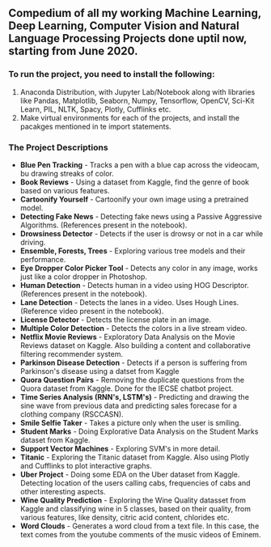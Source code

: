 ## Compedium of all my working Machine Learning, Deep Learning, Computer Vision and Natural Language Processing Projects done uptil now, starting from June 2020.

### To run the project, you need to install the following:

1. Anaconda Distribution, with Jupyter Lab/Notebook along with libraries like Pandas, Matplotlib, Seaborn, Numpy, Tensorflow, OpenCV, Sci-Kit Learn, PIL, NLTK, Spacy, Plotly, Cufflinks etc.
2. Make virtual environments for each of the projects, and install the pacakges mentioned in te import statements.

### The Project Descriptions

- **Blue Pen Tracking** - Tracks a pen with a blue cap across the videocam, bu drawing streaks of color.
- **Book Reviews** - Using a dataset from Kaggle, find the genre of book based on various features.
- **Cartoonify Yourself** - Cartoonify your own image using a pretrained model.
- **Detecting Fake News** - Detecting fake news using a Passive Aggressive Algorithms. (References present in the notebook).
- **Drowsiness Detector** - Detects if the user is drowsy or not in a car while driving.
- **Ensemble, Forests, Trees** - Exploring various tree models and their performance.
- **Eye Dropper Color Picker Tool** - Detects any color in any image, works just like a color dropper in Photoshop.
- **Human Detection** - Detects human in a video using HOG Descriptor. (References present in the notebook).
- **Lane Detection** - Detects the lanes in a video. Uses Hough Lines. (Reference video present in the notebook).
- **License Detector** - Detects the license plate in an image.
- **Multiple Color Detection** - Detects the colors in a live stream video.
- **Netflix Movie Reviews** - Exploratory Data Analysis on the Movie Reviews dataset on Kaggle. Also building a content and collaborative filtering recommender system.
- **Parkinson Disease Detection** - Detects if a person is suffering from Parkinson's disease using a datset from Kaggle
- **Quora Question Pairs** - Removing the duplicate questions from the Quora dataset from Kaggle. Done for the IECSE chatbot project.
- **Time Series Analysis (RNN's, LSTM's)** - Predicting and drawing the sine wave from previous data and predicting sales forecase for a clothing company (RSCCASN).
- **Smile Selfie Taker** - Takes a picture only when the user is smiling.
- **Student Marks** - Doing Explorative Data Analysis on the Student Marks dataset from Kaggle.
- **Support Vector Machines** - Exploring SVM's in more detail.
- **Titanic** - Exploring the Titanic dataset from Kaggle. Also using Plotly and Cufflinks to plot interactive graphs.
- **Uber Project** - Doing some EDA on the Uber dataset from Kaggle. Detecting location of the users calling cabs, frequencies of cabs and other interesting aspects.
- **Wine Quality Prediction** - Exploring the Wine Quality datasset from Kaggle and classifying wine in 5 classes, based on their quality, from various features, like density, citric acid content, chlorides etc.
- **Word Clouds** - Generates a word cloud from a text file. In this case, the text comes from the youtube comments of the music videos of Eminem.

